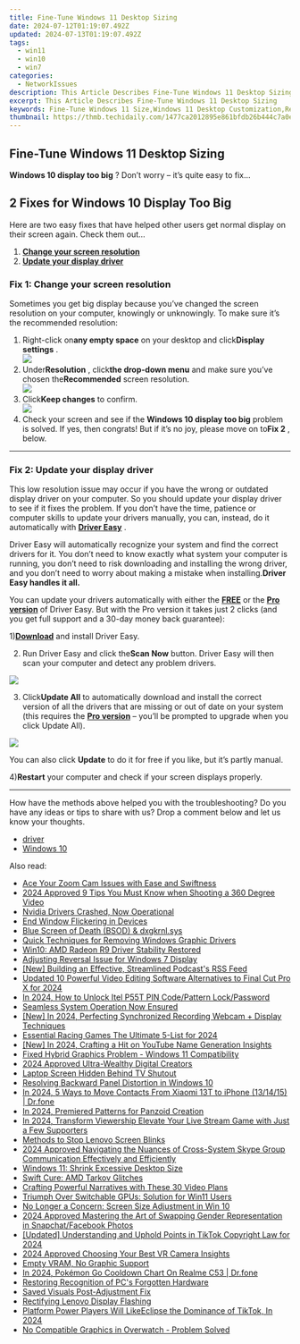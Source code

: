 ```yaml
---
title: Fine-Tune Windows 11 Desktop Sizing
date: 2024-07-12T01:19:07.492Z
updated: 2024-07-13T01:19:07.492Z
tags:
  - win11
  - win10
  - win7
categories:
  - NetworkIssues
description: This Article Describes Fine-Tune Windows 11 Desktop Sizing
excerpt: This Article Describes Fine-Tune Windows 11 Desktop Sizing
keywords: Fine-Tune Windows 11 Size,Windows 11 Desktop Customization,Resize Windows 11 Desktop,Adjust Windows 11 Interface,Window Sizing Options in Windows 11,Optimize Desktop Layout in Windows 11,Windows 11 Display Settings Customization
thumbnail: https://thmb.techidaily.com/1477ca2012895e861bfdb26b444c7a0eb6d638cc1df6527be4105c5f43b0af39.jpg
---
```


## Fine-Tune Windows 11 Desktop Sizing

**Windows 10 display too big** ? Don’t worry – it’s quite easy to fix…

## 2 Fixes for Windows 10 Display Too Big

 Here are two easy fixes that have helped other users get normal display on their screen again. Check them out…

1. **[Change your screen resolution](#F1)**
2. [**Update your display driver**](#F2)

### **Fix 1: Change your screen resolution**

 Sometimes you get big display because you’ve changed the screen resolution on your computer, knowingly or unknowingly. To make sure it’s the recommended resolution:

1. Right-click on**any empty space** on your desktop and click**Display settings** .  
![](https://images.drivereasy.com/wp-content/uploads/2018/10/img_5bd2e21ce4cd4.jpg)
2. Under**Resolution** , click**the drop-down menu** and make sure you’ve chosen the**Recommended** screen resolution.  
![](https://images.drivereasy.com/wp-content/uploads/2018/10/img_5bd2e27ee9b46.jpg)
3. Click**Keep changes** to confirm.  
![](https://images.drivereasy.com/wp-content/uploads/2018/10/img_5bd2e308683d2.jpg)
4. Check your screen and see if the **Windows 10 display too big** problem is solved. If yes, then congrats! But if it’s no joy, please move on to**Fix 2** , below.

---

### **Fix 2: Update your display driver**

 This low resolution issue may occur if you have the wrong or outdated display driver on your computer. So you should update your display driver to see if it fixes the problem. If you don’t have the time, patience or computer skills to update your drivers manually, you can, instead, do it automatically with [**Driver Easy**](https://tools.techidaily.com/drivereasy/download/) .

 Driver Easy will automatically recognize your system and find the correct drivers for it. You don’t need to know exactly what system your computer is running, you don’t need to risk downloading and installing the wrong driver, and you don’t need to worry about making a mistake when installing.**Driver Easy handles it all.**

 You can update your drivers automatically with either the [**FREE**](https://tools.techidaily.com/drivereasy/download/) or the [**Pro version**](https://tools.techidaily.com/drivereasy/download/) of Driver Easy. But with the Pro version it takes just 2 clicks (and you get full support and a 30-day money back guarantee):

 1)[**Download**](https://tools.techidaily.com/drivereasy/download/) and install Driver Easy.

 2) Run Driver Easy and click the**Scan Now** button. Driver Easy will then scan your computer and detect any problem drivers.

![](https://images.drivereasy.com/wp-content/uploads/2018/10/img_5bd2ee46484b2.jpg)

 3) Click**Update All** to automatically download and install the correct version of all the drivers that are missing or out of date on your system (this requires the [**Pro version**](https://tools.techidaily.com/drivereasy/download/) – you’ll be prompted to upgrade when you click Update All).

![](https://images.drivereasy.com/wp-content/uploads/2018/10/img_5bd2ee5440679.jpg)

 You can also click **Update** to do it for free if you like, but it’s partly manual.

 4)**Restart** your computer and check if your screen displays properly.

---

 How have the methods above helped you with the troubleshooting? Do you have any ideas or tips to share with us? Drop a comment below and let us know your thoughts.

* [driver](https://tools.techidaily.com/drivereasy/download/)
* [Windows 10](https://tools.techidaily.com/drivereasy/download/)

<ins class="adsbygoogle"
     style="display:block"
     data-ad-format="autorelaxed"
     data-ad-client="ca-pub-7571918770474297"
     data-ad-slot="1223367746"></ins>



<ins class="adsbygoogle"
     style="display:block"
     data-ad-client="ca-pub-7571918770474297"
     data-ad-slot="8358498916"
     data-ad-format="auto"
     data-full-width-responsive="true"></ins>



<span class="atpl-alsoreadstyle">Also read:</span>
<div><ul>
<li><a href="https://network-issues.techidaily.com/ace-your-zoom-cam-issues-with-ease-and-swiftness/"><u>Ace Your Zoom Cam Issues with Ease and Swiftness</u></a></li>
<li><a href="https://extra-support.techidaily.com/2024-approved-9-tips-you-must-know-when-shooting-a-360-degree-video/"><u>2024 Approved  9 Tips You Must Know when Shooting a 360 Degree Video</u></a></li>
<li><a href="https://network-issues.techidaily.com/nvidia-drivers-crashed-now-operational/"><u>Nvidia Drivers Crashed, Now Operational</u></a></li>
<li><a href="https://network-issues.techidaily.com/end-window-flickering-in-devices/"><u>End Window Flickering in Devices</u></a></li>
<li><a href="https://network-issues.techidaily.com/blue-screen-of-death-bsod-and-dxgkrnlsys/"><u>Blue Screen of Death (BSOD) & dxgkrnl.sys</u></a></li>
<li><a href="https://network-issues.techidaily.com/quick-techniques-for-removing-windows-graphic-drivers/"><u>Quick Techniques for Removing Windows Graphic Drivers</u></a></li>
<li><a href="https://network-issues.techidaily.com/win10-amd-radeon-r9-driver-stability-restored/"><u>Win10: AMD Radeon R9 Driver Stability Restored</u></a></li>
<li><a href="https://network-issues.techidaily.com/adjusting-reversal-issue-for-windows-7-display/"><u>Adjusting Reversal Issue for Windows 7 Display</u></a></li>
<li><a href="https://extra-hints.techidaily.com/new-building-an-effective-streamlined-podcasts-rss-feed/"><u>[New] Building an Effective, Streamlined Podcast's RSS Feed</u></a></li>
<li><a href="https://ai-video-apps.techidaily.com/updated-10-powerful-video-editing-software-alternatives-to-final-cut-pro-x-for-2024/"><u>Updated 10 Powerful Video Editing Software Alternatives to Final Cut Pro X for 2024</u></a></li>
<li><a href="https://unlock-android.techidaily.com/in-2024-how-to-unlock-itel-p55t-pin-codepattern-lockpassword-by-drfone-android/"><u>In 2024, How to Unlock Itel P55T PIN Code/Pattern Lock/Password</u></a></li>
<li><a href="https://network-issues.techidaily.com/seamless-system-operation-now-ensured/"><u>Seamless System Operation Now Ensured</u></a></li>
<li><a href="https://digital-screen-recording.techidaily.com/new-in-2024-perfecting-synchronized-recording-webcam-plus-display-techniques/"><u>[New] In 2024, Perfecting Synchronized Recording  Webcam + Display Techniques</u></a></li>
<li><a href="https://remote-screen-capture.techidaily.com/essential-racing-games-the-ultimate-5-list-for-2024/"><u>Essential Racing Games  The Ultimate 5-List for 2024</u></a></li>
<li><a href="https://youtube-docs.techidaily.com/n-2024-crafting-a-hit-on-youtube-name-generation-insights/"><u>[New] In 2024, Crafting a Hit on YouTube  Name Generation Insights</u></a></li>
<li><a href="https://network-issues.techidaily.com/fixed-hybrid-graphics-problem-windows-11-compatibility/"><u>Fixed Hybrid Graphics Problem - Windows 11 Compatibility</u></a></li>
<li><a href="https://youtube-help.techidaily.com/2024-approved-ultra-wealthy-digital-creators/"><u>2024 Approved  Ultra-Wealthy Digital Creators</u></a></li>
<li><a href="https://network-issues.techidaily.com/laptop-screen-hidden-behind-tv-shutout/"><u>Laptop Screen Hidden Behind TV Shutout</u></a></li>
<li><a href="https://network-issues.techidaily.com/resolving-backward-panel-distortion-in-windows-10/"><u>Resolving Backward Panel Distortion in Windows 10</u></a></li>
<li><a href="https://android-transfer.techidaily.com/in-2024-5-ways-to-move-contacts-from-xiaomi-13t-to-iphone-131415-drfone-by-drfone-transfer-from-android-transfer-from-android/"><u>In 2024, 5 Ways to Move Contacts From Xiaomi 13T to iPhone (13/14/15) | Dr.fone</u></a></li>
<li><a href="https://some-skills.techidaily.com/in-2024-premiered-patterns-for-panzoid-creation/"><u>In 2024, Premiered Patterns for Panzoid Creation</u></a></li>
<li><a href="https://some-approaches.techidaily.com/in-2024-transform-viewership-elevate-your-live-stream-game-with-just-a-few-supporters/"><u>In 2024, Transform Viewership  Elevate Your Live Stream Game with Just a Few Supporters</u></a></li>
<li><a href="https://network-issues.techidaily.com/methods-to-stop-lenovo-screen-blinks/"><u>Methods to Stop Lenovo Screen Blinks</u></a></li>
<li><a href="https://video-capture.techidaily.com/2024-approved-navigating-the-nuances-of-cross-system-skype-group-communication-effectively-and-efficiently/"><u>2024 Approved  Navigating the Nuances of Cross-System Skype Group Communication Effectively and Efficiently</u></a></li>
<li><a href="https://network-issues.techidaily.com/windows-11-shrink-excessive-desktop-size/"><u>Windows 11: Shrink Excessive Desktop Size</u></a></li>
<li><a href="https://network-issues.techidaily.com/swift-cure-amd-tarkov-glitches/"><u>Swift Cure: AMD Tarkov Glitches</u></a></li>
<li><a href="https://extra-tips.techidaily.com/crafting-powerful-narratives-with-these-30-video-plans/"><u>Crafting Powerful Narratives with These 30 Video Plans</u></a></li>
<li><a href="https://network-issues.techidaily.com/triumph-over-switchable-gpus-solution-for-win11-users/"><u>Triumph Over Switchable GPUs: Solution for Win11 Users</u></a></li>
<li><a href="https://network-issues.techidaily.com/no-longer-a-concern-screen-size-adjustment-in-win-10/"><u>No Longer a Concern: Screen Size Adjustment in Win 10</u></a></li>
<li><a href="https://instagram-video-recordings.techidaily.com/2024-approved-mastering-the-art-of-swapping-gender-representation-in-snapchatfacebook-photos/"><u>2024 Approved  Mastering the Art of Swapping Gender Representation in Snapchat/Facebook Photos</u></a></li>
<li><a href="https://tiktok-video-recordings.techidaily.com/updated-understanding-and-uphold-points-in-tiktok-copyright-law-for-2024/"><u>[Updated] Understanding and Uphold Points in TikTok Copyright Law for 2024</u></a></li>
<li><a href="https://extra-tips.techidaily.com/2024-approved-choosing-your-best-vr-camera-insights/"><u>2024 Approved  Choosing Your Best VR Camera  Insights</u></a></li>
<li><a href="https://network-issues.techidaily.com/empty-vram-no-graphic-support/"><u>Empty VRAM, No Graphic Support</u></a></li>
<li><a href="https://pokemon-go-android.techidaily.com/in-2024-pokemon-go-cooldown-chart-on-realme-c53-drfone-by-drfone-virtual-android/"><u>In 2024, Pokémon Go Cooldown Chart On Realme C53 | Dr.fone</u></a></li>
<li><a href="https://network-issues.techidaily.com/restoring-recognition-of-pcs-forgotten-hardware/"><u>Restoring Recognition of PC's Forgotten Hardware</u></a></li>
<li><a href="https://network-issues.techidaily.com/saved-visuals-post-adjustment-fix/"><u>Saved Visuals Post-Adjustment Fix</u></a></li>
<li><a href="https://network-issues.techidaily.com/rectifying-lenovo-display-flashing/"><u>Rectifying Lenovo Display Flashing</u></a></li>
<li><a href="https://tiktok-videos.techidaily.com/platform-power-players-will-likeeclipse-the-dominance-of-tiktok-in-2024/"><u>Platform Power Players  Will LikeEclipse the Dominance of TikTok, In 2024</u></a></li>
<li><a href="https://network-issues.techidaily.com/no-compatible-graphics-in-overwatch-problem-solved/"><u>No Compatible Graphics in Overwatch - Problem Solved</u></a></li>
</ul></div>
